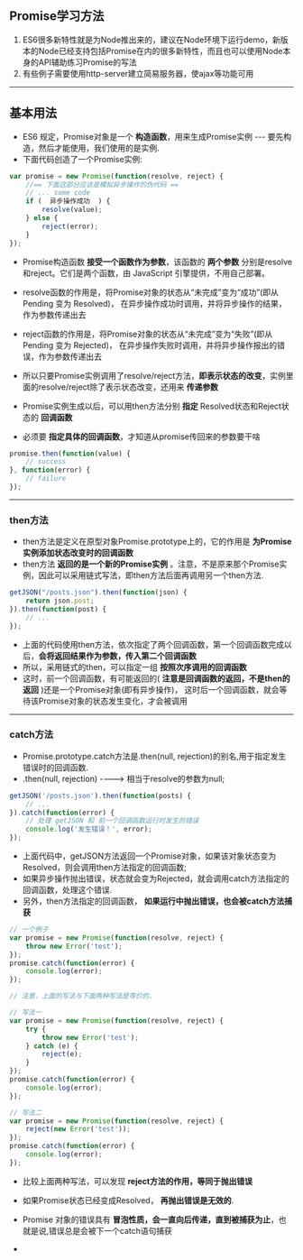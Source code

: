 ## Promise学习方法

1. ES6很多新特性就是为Node推出来的，建议在Node环境下运行demo，新版本的Node已经支持包括Promise在内的很多新特性，而且也可以使用Node本身的API辅助练习Promise的写法
2. 有些例子需要使用http-server建立简易服务器，使ajax等功能可用

--------------------
## 基本用法
- ES6 规定，Promise对象是一个 **构造函数**，用来生成Promise实例  --- 要先构造，然后才能使用，我们使用的是实例.
- 下面代码创造了一个Promise实例:

```js
var promise = new Promise(function(resolve, reject) {
    //== 下面这部分应该是模拟异步操作的伪代码 ==
    // ... some code
    if (  异步操作成功  ) {
        resolve(value);
    } else {
        reject(error);
    }
});
```
- Promise构造函数 **接受一个函数作为参数**，该函数的 **两个参数** 分别是resolve和reject。它们是两个函数，由 JavaScript 引擎提供，不用自己部署。
- resolve函数的作用是，将Promise对象的状态从“未完成”变为“成功”(即从 Pending 变为 Resolved)，
在异步操作成功时调用，并将异步操作的结果，作为参数传递出去
- reject函数的作用是，将Promise对象的状态从“未完成”变为“失败”(即从 Pending 变为 Rejected)，
在异步操作失败时调用，并将异步操作报出的错误，作为参数传递出去

- 所以只要Promise实例调用了resolve/reject方法，**即表示状态的改变**，实例里面的resolve/reject除了表示状态改变，还用来 **传递参数**
- Promise实例生成以后，可以用then方法分别 **指定** Resolved状态和Reject状态的 **回调函数**
- 必须要 **指定具体的回调函数**，才知道从promise传回来的参数要干啥

```js
promise.then(function(value) {
    // success
}, function(error) {
    // failure
});
```
----------------------------------------
### then方法
- then方法是定义在原型对象Promise.prototype上的，它的作用是 **为Promise实例添加状态改变时的回调函数**
- then方法 **返回的是一个新的Promise实例** 。注意，不是原来那个Promise实例，因此可以采用链式写法，即then方法后面再调用另一个then方法.

```js
getJSON("/posts.json").then(function(json) {
    return json.post;
}).then(function(post) {
    // ...
});
```
- 上面的代码使用then方法，依次指定了两个回调函数，第一个回调函数完成以后，**会将返回结果作为参数，传入第二个回调函数**
- 所以，采用链式的then，可以指定一组 **按照次序调用的回调函数**
- 这时，前一个回调函数，有可能返回的( **注意是回调函数的返回，不是then的返回** )还是一个Promise对象(即有异步操作)， 这时后一个回调函数，就会等待该Promise对象的状态发生变化，才会被调用

--------------------
### catch方法
- Promise.prototype.catch方法是.then(null, rejection)的别名,用于指定发生错误时的回调函数.
- .then(null, rejection) ----> 相当于resolve的参数为null;

```js
getJSON('/posts.json').then(function(posts) {
    // ...
}).catch(function(error) {
    // 处理 getJSON 和 前一个回调函数运行时发生的错误
    console.log('发生错误！', error);
});
```
- 上面代码中，getJSON方法返回一个Promise对象，如果该对象状态变为Resolved，则会调用then方法指定的回调函数;
- 如果异步操作抛出错误，状态就会变为Rejected，就会调用catch方法指定的回调函数，处理这个错误.
- 另外，then方法指定的回调函数， **如果运行中抛出错误，也会被catch方法捕获**

```js
// 一个例子
var promise = new Promise(function(resolve, reject) {
    throw new Error('test');
});
promise.catch(function(error) {
    console.log(error);
});

// 注意，上面的写法与下面两种写法是等价的.

// 写法一
var promise = new Promise(function(resolve, reject) {
    try {
        throw new Error('test');
    } catch (e) {
        reject(e);
    }
});
promise.catch(function(error) {
    console.log(error);
});

// 写法二
var promise = new Promise(function(resolve, reject) {
    reject(new Error('test'));
});
promise.catch(function(error) {
    console.log(error);
});
```
- 比较上面两种写法，可以发现 **reject方法的作用，等同于抛出错误**

- 如果Promise状态已经变成Resolved， **再抛出错误是无效的**.

- Promise 对象的错误具有 **冒泡性质，会一直向后传递，直到被捕获为止**，也就是说,错误总是会被下一个catch语句捕获

- 